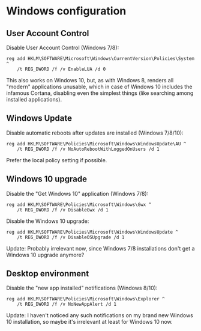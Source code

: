Windows configuration
=====================

User Account Control
--------------------

Disable User Account Control (Windows 7/8):

    reg add HKLM\SOFTWARE\Microsoft\Windows\CurrentVersion\Policies\System ^
        /t REG_DWORD /f /v EnableLUA /d 0

This also works on Windows 10, but, as with Windows 8, renders all "modern"
applications unusable, which in case of Windows 10 includes the infamous
Cortana, disabling even the simplest things (like searching among installed
applications).

Windows Update
--------------

Disable automatic reboots after updates are installed (Windows 7/8/10):

    reg add HKLM\SOFTWARE\Policies\Microsoft\Windows\WindowsUpdate\AU ^
        /t REG_DWORD /f /v NoAutoRebootWithLoggedOnUsers /d 1

Prefer the local policy setting if possible.

Windows 10 upgrade
------------------

Disable the "Get Windows 10" application (Windows 7/8):

    reg add HKLM\SOFTWARE\Policies\Microsoft\Windows\Gwx ^
        /t REG_DWORD /f /v DisableGwx /d 1

Disable the Windows 10 upgrade:

    reg add HKLM\SOFTWARE\Policies\Microsoft\Windows\WindowsUpdate ^
        /t REG_DWORD /f /v DisableOSUpgrade /d 1

Update: Probably irrelevant now, since Windows 7/8 installations don't get a
Windows 10 upgrade anymore?

Desktop environment
-------------------

Disable the "new app installed" notifications (Windows 8/10):

    reg add HKLM\SOFTWARE\Policies\Microsoft\Windows\Explorer ^
        /t REG_DWORD /f /v NoNewAppAlert /d 1

Update: I haven't noticed any such notifications on my brand new Windows 10
installation, so maybe it's irrelevant at least for Windows 10 now.
